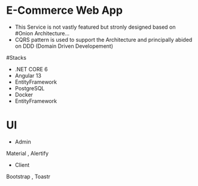 # E-Commerce Web App 

- This Service is not vastly featured but stronly designed based on #Onion Architecture...
- CQRS pattern is used to support the Architecture and principally abided on DDD (Domain Driven Developement)






#Stacks

- .NET CORE 6 
- Angular 13
- EntityFramework
- PostgreSQL
- Docker
- EntityFramework


# UI

- Admin

Material , Alertify


- Client

Bootstrap , Toastr



